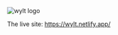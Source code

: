 <img src="/logo1.png" alt="wylt logo" width={600} height={192} />

The live site: https://wylt.netlify.app/
